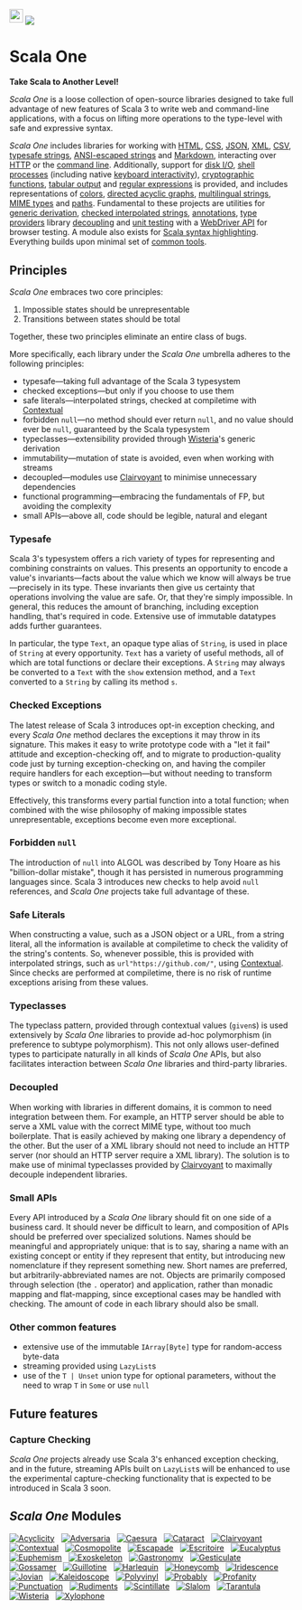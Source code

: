 [<img src="https://img.shields.io/discord/633198088311537684?color=8899f7&label=DISCORD&style=for-the-badge" height="24">](https://discord.gg/v7CjtbnwDq)
<img src="/doc/images/github.png" valign="middle">

# Scala One

**Take Scala to Another Level!**

_Scala One_ is a loose collection of open-source libraries designed to take full advantage of new
features of Scala 3 to write web and command-line applications, with a focus on lifting more
operations to the type-level with safe and expressive syntax.

_Scala One_ includes libraries for working with [HTML](https://github.com/propensive/honeycomb/),
[CSS](https://github.com/propensive/cataract/), [JSON](https://github.com/propensive/euphemism/),
[XML](https://github.com/propensive/xylophone/), [CSV](https://github.com/propensive/caesura/),
[typesafe strings](https://github.com/propensive/gossamer/),
[ANSI-escaped strings](https://github.com/propensive/escapade/) and
[Markdown](https://github.com/propensive/punctuation/), interacting over
[HTTP](https://github.com/propensive/scintillate/) or the
[command line](https://github.com/propensive/exoskeleton/). Additionally, support for
[disk I/O](https://github.com/propensive/jovian/),
[shell processes](https://github.com/propensive/guillotine/) (including native
[keyboard interactivity](https://github.com/propensive/rivulet/)),
[cryptographic functions](https://github.com/propensive/gastronomy/),
[tabular output](https://github.com/propensive/escritoire/) and
[regular expressions](https://github.com/propensive/kaleidoscope/) is provided, and includes
representations of [colors](https://github.com/propensive/iridescence/),
[directed acyclic graphs](https://github.com/propensive/acyclicity/),
[multilingual strings](https://github.com/propensive/cosmopolite/),
[MIME types](https://github.com/propensive/gesticulate/) and
[paths](https://github.com/propensive/slalom/). Fundamental to these projects are utilities for
[generic derivation](https://github.com/propensive/wisteria/),
[checked interpolated strings](https://github.com/propensive/contextual/),
[annotations](https://github.com/propensive/adversaria/),
[type providers](https://github.com/propensive/polyvinyl/)
library [decoupling](https://github.com/propensive/clairvoyant/) and
[unit testing](https://github.com/propensive/probably/) with a
[WebDriver API](https://github.com/propensive/tarantula/) for browser testing. A module also
exists for [Scala syntax highlighting](https://github.com/propensive/harlequin/). Everything
builds upon minimal set of [common tools](https://github.com/propensive/rudiments/).

## Principles

_Scala One_ embraces two core principles:
1. Impossible states should be unrepresentable
2. Transitions between states should be total

Together, these two principles eliminate an entire class of bugs.

More specifically, each library under the _Scala One_ umbrella adheres to the following principles:
- typesafe—taking full advantage of the Scala 3 typesystem
- checked exceptions—but only if you choose to use them
- safe literals—interpolated strings, checked at compiletime with
  [Contextual](https://github.com/propensive/contextual/)
- forbidden `null`—no method should ever return `null`, and no value should ever be `null`, guaranteed
  by the Scala typesystem
- typeclasses—extensibility provided through
  [Wisteria](https://github.com/propensive/wisteria/)'s generic derivation
- immutability—mutation of state is avoided, even when working with streams
- decoupled—modules use [Clairvoyant](https://github.com/propensive/clairvoyant/) to minimise
  unnecessary dependencies
- functional programming—embracing the fundamentals of FP, but avoiding the complexity
- small APIs—above all, code should be legible, natural and elegant

### Typesafe

Scala 3's typesystem offers a rich variety of types for representing and combining constraints on
values. This presents an opportunity to encode a value's invariants—facts about the value which we
know will always be true—precisely in its type. These invariants then give us certainty that
operations involving the value are safe. Or, that they're simply impossible. In general, this
reduces the amount of branching, including exception handling, that's required in code. Extensive
use of immutable datatypes adds further guarantees.

In particular, the type `Text`, an opaque type alias of `String`, is used in place of `String` at
every opportunity. `Text` has a variety of useful methods, all of which are total functions or
declare their exceptions. A `String` may always be converted to a `Text` with the `show` extension
method, and a `Text` converted to a `String` by calling its method `s`.

### Checked Exceptions

The latest release of Scala 3 introduces opt-in exception checking, and every _Scala One_ method declares
the exceptions it may throw in its signature. This makes it easy to write prototype code with
a "let it fail" attitude and exception-checking off, and to migrate to production-quality code just
by turning exception-checking on, and having the compiler require handlers for each exception—but
without needing to transform types or switch to a monadic coding style.

Effectively, this transforms every partial function into a total function; when combined with the
wise philosophy of making impossible states unrepresentable, exceptions become even more
exceptional.

### Forbidden `null`

The introduction of `null` into ALGOL was described by Tony Hoare as his "billion-dollar mistake",
though it has persisted in numerous programming languages since. Scala 3 introduces new checks to
help avoid `null` references, and _Scala One_ projects take full advantage of these.

### Safe Literals

When constructing a value, such as a JSON object or a URL, from a string literal, all the
information is available at compiletime to check the validity of the string's contents. So,
whenever possible, this is provided with interpolated strings, such as `url"https://github.com/"`,
using [Contextual](https://github.com/propensive/contextual/). Since checks are performed at
compiletime, there is no risk of runtime exceptions arising from these values.

### Typeclasses

The typeclass pattern, provided through contextual values (`given`s) is used extensively by
_Scala One_ libraries to provide ad-hoc polymorphism (in preference to subtype polymorphism). This not
only allows user-defined types to participate naturally in all kinds of _Scala One_ APIs, but also
facilitates interaction between _Scala One_ libraries and third-party libraries.

### Decoupled

When working with libraries in different domains, it is common to need integration between them.
For example, an HTTP server should be able to serve a XML value with the correct MIME type, without
too much boilerplate. That is easily achieved by making one library a dependency of the other. But
the user of a XML library should not need to include an HTTP server (nor should an HTTP server
require a XML library). The solution is to make use of minimal typeclasses provided by
[Clairvoyant](https://github.com/propensive/clairvoyant/) to maximally decouple independent
libraries.

### Small APIs

Every API introduced by a _Scala One_ library should fit on one side of a business card. It should never
be difficult to learn, and composition of APIs should be preferred over specialized solutions. Names
should be meaningful and appropriately unique: that is to say, sharing a name with an existing
concept or entity if they represent that entity, but introducing new nomenclature if they represent
something new. Short names are preferred, but arbitrarily-abbreviated names are not. Objects are
primarily composed through selection (the `.` operator) and application, rather than monadic mapping
and flat-mapping, since exceptional cases may be handled with checking. The amount of code in each
library should also be small.

### Other common features

- extensive use of the immutable `IArray[Byte]` type for random-access byte-data
- streaming provided using `LazyList`s
- use of the `T | Unset` union type for optional parameters, without the need to wrap `T` in `Some` or use `null`

## Future features

### Capture Checking

_Scala One_ projects already use Scala 3's enhanced exception checking, and in the future, streaming APIs
built on `LazyList`s will be enhanced to use the experimental capture-checking functionality that is
expected to be introduced in Scala 3 soon.

## _Scala One_ Modules

[![Acyclicity](https://github.com/propensive/acyclicity/raw/main/doc/images/128x128.png)](https://github.com/propensive/acyclicity/) &nbsp;
[![Adversaria](https://github.com/propensive/adversaria/raw/main/doc/images/128x128.png)](https://github.com/propensive/adversaria/) &nbsp;
[![Caesura](https://github.com/propensive/caesura/raw/main/doc/images/128x128.png)](https://github.com/propensive/caesura/) &nbsp;
[![Cataract](https://github.com/propensive/cataract/raw/main/doc/images/128x128.png)](https://github.com/propensive/cataract/) &nbsp;
[![Clairvoyant](https://github.com/propensive/clairvoyant/raw/main/doc/images/128x128.png)](https://github.com/propensive/clairvoyant/) &nbsp;
[![Contextual](https://github.com/propensive/contextual/raw/main/doc/images/128x128.png)](https://github.com/propensive/contextual/) &nbsp;
[![Cosmopolite](https://github.com/propensive/cosmopolite/raw/main/doc/images/128x128.png)](https://github.com/propensive/cosmopolite/) &nbsp;
[![Escapade](https://github.com/propensive/escapade/raw/main/doc/images/128x128.png)](https://github.com/propensive/escapade/) &nbsp;
[![Escritoire](https://github.com/propensive/escritoire/raw/main/doc/images/128x128.png)](https://github.com/propensive/escritoire/) &nbsp;
[![Eucalyptus](https://github.com/propensive/eucalyptus/raw/main/doc/images/128x128.png)](https://github.com/propensive/eucalyptus/) &nbsp;
[![Euphemism](https://github.com/propensive/euphemism/raw/main/doc/images/128x128.png)](https://github.com/propensive/euphemism/) &nbsp;
[![Exoskeleton](https://github.com/propensive/exoskeleton/raw/main/doc/images/128x128.png)](https://github.com/propensive/exoskeleton/) &nbsp;
[![Gastronomy](https://github.com/propensive/gastronomy/raw/main/doc/images/128x128.png)](https://github.com/propensive/gastronomy/) &nbsp;
[![Gesticulate](https://github.com/propensive/gesticulate/raw/main/doc/images/128x128.png)](https://github.com/propensive/gesticulate/) &nbsp;
[![Gossamer](https://github.com/propensive/gossamer/raw/main/doc/images/128x128.png)](https://github.com/propensive/gossamer/) &nbsp;
[![Guillotine](https://github.com/propensive/guillotine/raw/main/doc/images/128x128.png)](https://github.com/propensive/guillotine/) &nbsp;
[![Harlequin](https://github.com/propensive/harlequin/raw/main/doc/images/128x128.png)](https://github.com/propensive/harlequin/) &nbsp;
[![Honeycomb](https://github.com/propensive/honeycomb/raw/main/doc/images/128x128.png)](https://github.com/propensive/honeycomb/) &nbsp;
[![Iridescence](https://github.com/propensive/iridescence/raw/main/doc/images/128x128.png)](https://github.com/propensive/iridescence/) &nbsp;
[![Jovian](https://github.com/propensive/jovian/raw/main/doc/images/128x128.png)](https://github.com/propensive/jovian/) &nbsp;
[![Kaleidoscope](https://github.com/propensive/kaleidoscope/raw/main/doc/images/128x128.png)](https://github.com/propensive/kaleidoscope/) &nbsp;
[![Polyvinyl](https://github.com/propensive/polyvinyl/raw/main/doc/images/128x128.png)](https://github.com/propensive/polyvinyl/) &nbsp;
[![Probably](https://github.com/propensive/probably/raw/main/doc/images/128x128.png)](https://github.com/propensive/probably/) &nbsp;
[![Profanity](https://github.com/propensive/profanity/raw/main/doc/images/128x128.png)](https://github.com/propensive/profanity/) &nbsp;
[![Punctuation](https://github.com/propensive/punctuation/raw/main/doc/images/128x128.png)](https://github.com/propensive/punctuation/) &nbsp;
[![Rudiments](https://github.com/propensive/rudiments/raw/main/doc/images/128x128.png)](https://github.com/propensive/rudiments/) &nbsp;
[![Scintillate](https://github.com/propensive/scintillate/raw/main/doc/images/128x128.png)](https://github.com/propensive/scintillate/) &nbsp;
[![Slalom](https://github.com/propensive/slalom/raw/main/doc/images/128x128.png)](https://github.com/propensive/slalom/) &nbsp;
[![Tarantula](https://github.com/propensive/tarantula/raw/main/doc/images/128x128.png)](https://github.com/propensive/tarantula/) &nbsp;
[![Wisteria](https://github.com/propensive/wisteria/raw/main/doc/images/128x128.png)](https://github.com/propensive/wisteria/) &nbsp;
[![Xylophone](https://github.com/propensive/xylophone/raw/main/doc/images/128x128.png)](https://github.com/propensive/xylophone/) &nbsp;
